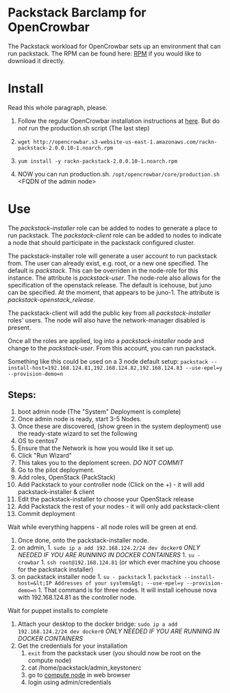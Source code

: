# Packstack Barclamp for OpenCrowbar #

The Packstack workload for OpenCrowbar sets up an environment that can
run packstack.
The RPM can be found here: [RPM](http://opencrowbar.s3-website-us-east-1.amazonaws.com/rackn-packstack-2.0.0.10-1.noarch.rpm) if you would like to download it directly.

# Install

Read this whole paragraph, please. 

1. Follow the regular OpenCrowbar installation instructions at [here](https://github.com/opencrowbar/core/blob/master/doc/deployment-guide/Install-CentOS-RHEL-6.5-AdminNode.md).  But do _not_ run the production.sh script (The last step)

2. `wget http://opencrowbar.s3-website-us-east-1.amazonaws.com/rackn-packstack-2.0.0.10-1.noarch.rpm`

3. `yum install -y rackn-packstack-2.0.0.10-1.noarch.rpm`

4. NOW you can run production.sh.  `/opt/opencrowbar/core/production.sh` &lt;FQDN of the admin node&gt;

# Use

The *packstack-installer* role can be added to nodes to generate a place
to run packstack.
The *packstack-client* role can be added to nodes to indicate a node
that should participate in the packstack configured cluster.

The packstack-installer role will generate a user account to run
packstack from.  The user can already exist, e.g. root, or a new one
specified.  The default is *packstack*.  This can be overriden in the
node-role for this instance.  The attribute is *packstack-user*.  The
node-role also allows for the specification of the openstack release.
The default is icehouse, but juno can be specified.  At the moment,
that appears to be juno-1.  The attribute is *packstack-openstack_release*.

The packstack-client will add the public key from all
*packstack-installer* roles' users.  The node will also have the
network-manager disabled is present.

Once all the roles are applied, log into a *packstack-installer* node
and change to the *packstack-user*.  From this account, you can run
packstack.

Something like this could be used on a 3 node default setup:
`packstack --install-host=192.168.124.81,192.168.124.82,192.168.124.83
--use-epel=y --provision-demo=n`

## Steps: 
1. boot admin node (The "System" Deployment is complete)
1. Once admin node is ready, start 3-5 Nodes.
1. Once these are discovered, (show green in the system deployment) use the ready-state wizard to set the following
  1. OS to centos7
  1. Ensure that the Network is how you would like it set up.
  1. Click "Run Wizard"
  1. This takes you to the deploment screen.  *DO NOT COMMIT*
1. Go to the pilot deployment.
  1. Add roles, OpenStack (PackStack)
  1. Add Packstack to your controller node (Click on the +) - it will add packstack-installer & client
  1. Edit the packstack-installer to choose your OpenStack release
  1. Add Packstack the rest of your nodes - it will only add packstack-client 
  1. Commit deployment

Wait while everything happens - all node roles will be green at end.

1. Once done, onto the packstack-installer node.
  1. on admin, 
    1. `sudo ip a add 192.168.124.2/24 dev docker0` *ONLY NEEDED IF YOU ARE RUNNING IN DOCKER CONTAINERS*
    1. `su - crowbar`
    1. `ssh root@192.168.124.81`  (or which ever machine you choose for the packstack installer)
  1. on packstack installer node
    1. `su - packstack`
    1. `packstack --install-host=&lt;IP Addresses of your systems&gt; --use-epel=y --provision-demo=n`
    1. That command is for three nodes.  It will install icehouse nova with 192.168.124.81 as the controller node.

Wait for puppet installs to complete

1. Attach your desktop to the docker bridge: `sudo ip a add 192.168.124.2/24 dev docker0` *ONLY NEEDED IF YOU ARE RUNNING IN DOCKER CONTAINERS*
1. Get the credentials for your installation
   1. `exit` from the packstack user (you should now be root on the compute node)
   1. cat /home/packstack/admin_keystonerc
   1. go to [compute node](http://192.168.124.81) in web browser
   1. login using admin/credentials


